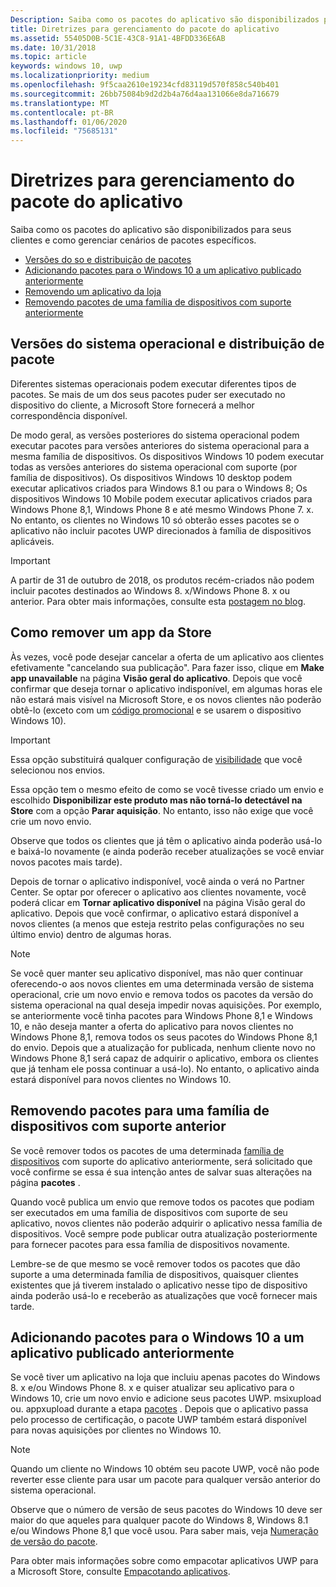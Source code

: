 ```yaml
---
Description: Saiba como os pacotes do aplicativo são disponibilizados para seus clientes e como gerenciar cenários de pacotes específicos.
title: Diretrizes para gerenciamento do pacote do aplicativo
ms.assetid: 55405D0B-5C1E-43C8-91A1-4BFDD336E6AB
ms.date: 10/31/2018
ms.topic: article
keywords: windows 10, uwp
ms.localizationpriority: medium
ms.openlocfilehash: 9f5caa2610e19234cfd83119d570f858c540b401
ms.sourcegitcommit: 26bb75084b9d2d2b4a76d4aa131066e8da716679
ms.translationtype: MT
ms.contentlocale: pt-BR
ms.lasthandoff: 01/06/2020
ms.locfileid: "75685131"
---
```

# <a name="guidance-for-app-package-management"></a>Diretrizes para gerenciamento do pacote do aplicativo

Saiba como os pacotes do aplicativo são disponibilizados para seus clientes e como gerenciar cenários de pacotes específicos.

-   [Versões do so e distribuição de pacotes](#os-versions-and-package-distribution)
-   [Adicionando pacotes para o Windows 10 a um aplicativo publicado anteriormente](#adding-packages-for-windows-10-to-a-previously-published-app)
-   [Removendo um aplicativo da loja](#removing-an-app-from-the-store)
-   [Removendo pacotes de uma família de dispositivos com suporte anteriormente](#removing-packages-for-a-previously-supported-device-family)


## <a name="os-versions-and-package-distribution"></a>Versões do sistema operacional e distribuição de pacote

Diferentes sistemas operacionais podem executar diferentes tipos de pacotes. Se mais de um dos seus pacotes puder ser executado no dispositivo do cliente, a Microsoft Store fornecerá a melhor correspondência disponível.

De modo geral, as versões posteriores do sistema operacional podem executar pacotes para versões anteriores do sistema operacional para a mesma família de dispositivos. Os dispositivos Windows 10 podem executar todas as versões anteriores do sistema operacional com suporte (por família de dispositivos). Os dispositivos Windows 10 desktop podem executar aplicativos criados para Windows 8.1 ou para o Windows 8; Os dispositivos Windows 10 Mobile podem executar aplicativos criados para Windows Phone 8,1, Windows Phone 8 e até mesmo Windows Phone 7. x. No entanto, os clientes no Windows 10 só obterão esses pacotes se o aplicativo não incluir pacotes UWP direcionados à família de dispositivos aplicáveis.

> [!IMPORTANT]
> A partir de 31 de outubro de 2018, os produtos recém-criados não podem incluir pacotes destinados ao Windows 8. x/Windows Phone 8. x ou anterior. Para obter mais informações, consulte esta [postagem no blog](https://blogs.windows.com/windowsdeveloper/2018/08/20/important-dates-regarding-apps-with-windows-phone-8-x-and-earlier-and-windows-8-8-1-packages-submitted-to-microsoft-store).


## <a name="removing-an-app-from-the-store"></a>Como remover um app da Store

Às vezes, você pode desejar cancelar a oferta de um aplicativo aos clientes efetivamente "cancelando sua publicação". Para fazer isso, clique em **Make app unavailable** na página **Visão geral do aplicativo**. Depois que você confirmar que deseja tornar o aplicativo indisponível, em algumas horas ele não estará mais visível na Microsoft Store, e os novos clientes não poderão obtê-lo (exceto com um [código promocional](generate-promotional-codes.md) e se usarem o dispositivo Windows 10).

> [!IMPORTANT]
> Essa opção substituirá qualquer configuração de [visibilidade](choose-visibility-options.md#discoverability) que você selecionou nos envios. 

Essa opção tem o mesmo efeito de como se você tivesse criado um envio e escolhido **Disponibilizar este produto mas não torná-lo detectável na Store** com a opção **Parar aquisição**. No entanto, isso não exige que você crie um novo envio.

Observe que todos os clientes que já têm o aplicativo ainda poderão usá-lo e baixá-lo novamente (e ainda poderão receber atualizações se você enviar novos pacotes mais tarde).

Depois de tornar o aplicativo indisponível, você ainda o verá no Partner Center. Se optar por oferecer o aplicativo aos clientes novamente, você poderá clicar em **Tornar aplicativo disponível** na página Visão geral do aplicativo. Depois que você confirmar, o aplicativo estará disponível a novos clientes (a menos que esteja restrito pelas configurações no seu último envio) dentro de algumas horas.

> [!NOTE]
> Se você quer manter seu aplicativo disponível, mas não quer continuar oferecendo-o aos novos clientes em uma determinada versão de sistema operacional, crie um novo envio e remova todos os pacotes da versão do sistema operacional na qual deseja impedir novas aquisições. Por exemplo, se anteriormente você tinha pacotes para Windows Phone 8,1 e Windows 10, e não deseja manter a oferta do aplicativo para novos clientes no Windows Phone 8,1, remova todos os seus pacotes do Windows Phone 8,1 do envio. Depois que a atualização for publicada, nenhum cliente novo no Windows Phone 8,1 será capaz de adquirir o aplicativo, embora os clientes que já tenham ele possa continuar a usá-lo). No entanto, o aplicativo ainda estará disponível para novos clientes no Windows 10.


## <a name="removing-packages-for-a-previously-supported-device-family"></a>Removendo pacotes para uma família de dispositivos com suporte anterior

Se você remover todos os pacotes de uma determinada [família de dispositivos](https://docs.microsoft.com/uwp/extension-sdks/device-families-overview) com suporte do aplicativo anteriormente, será solicitado que você confirme se essa é sua intenção antes de salvar suas alterações na página **pacotes** .

Quando você publica um envio que remove todos os pacotes que podiam ser executados em uma família de dispositivos com suporte de seu aplicativo, novos clientes não poderão adquirir o aplicativo nessa família de dispositivos. Você sempre pode publicar outra atualização posteriormente para fornecer pacotes para essa família de dispositivos novamente.

Lembre-se de que mesmo se você remover todos os pacotes que dão suporte a uma determinada família de dispositivos, quaisquer clientes existentes que já tiverem instalado o aplicativo nesse tipo de dispositivo ainda poderão usá-lo e receberão as atualizações que você fornecer mais tarde.


<a name="adding-packages-for-windows-10-to-a-previously-published-app"></a>

## <a name="adding-packages-for-windows10-to-a-previously-published-app"></a>Adicionando pacotes para o Windows 10 a um aplicativo publicado anteriormente

Se você tiver um aplicativo na loja que incluiu apenas pacotes do Windows 8. x e/ou Windows Phone 8. x e quiser atualizar seu aplicativo para o Windows 10, crie um novo envio e adicione seus pacotes UWP. msixupload ou. appxupload durante a etapa [pacotes](upload-app-packages.md) . Depois que o aplicativo passa pelo processo de certificação, o pacote UWP também estará disponível para novas aquisições por clientes no Windows 10.

> [!NOTE]
> Quando um cliente no Windows 10 obtém seu pacote UWP, você não pode reverter esse cliente para usar um pacote para qualquer versão anterior do sistema operacional. 

Observe que o número de versão de seus pacotes do Windows 10 deve ser maior do que aqueles para qualquer pacote do Windows 8, Windows 8.1 e/ou Windows Phone 8,1 que você usou. Para saber mais, veja [Numeração de versão do pacote](package-version-numbering.md).

Para obter mais informações sobre como empacotar aplicativos UWP para a Microsoft Store, consulte [Empacotando aplicativos](../packaging/index.md).
